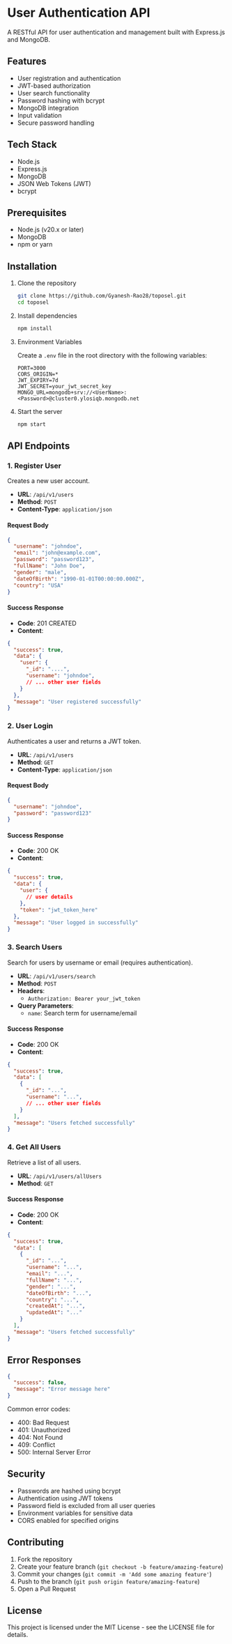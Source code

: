 # User Authentication API

A RESTful API for user authentication and management built with Express.js and MongoDB.

## Features

- User registration and authentication
- JWT-based authorization
- User search functionality
- Password hashing with bcrypt
- MongoDB integration
- Input validation
- Secure password handling

## Tech Stack

- Node.js
- Express.js
- MongoDB
- JSON Web Tokens (JWT)
- bcrypt

## Prerequisites

- Node.js (v20.x or later)
- MongoDB
- npm or yarn

## Installation

1. Clone the repository
   ```bash
   git clone https://github.com/Gyanesh-Rao28/toposel.git
   cd toposel
   ```

2. Install dependencies
   ```bash
   npm install
   ```

3. Environment Variables

   Create a `.env` file in the root directory with the following variables:

   ```env
   PORT=3000
   CORS_ORIGIN=*
   JWT_EXPIRY=7d
   JWT_SECRET=your_jwt_secret_key
   MONGO_URL=mongodb+srv://<UserName>:<Password>@cluster0.ylosiqb.mongodb.net
   ```

4. Start the server
   ```bash
   npm start
   ```

## API Endpoints

### 1. Register User
Creates a new user account.

- **URL**: `/api/v1/users`
- **Method**: `POST`
- **Content-Type**: `application/json`

#### Request Body
```json
{
  "username": "johndoe",
  "email": "john@example.com",
  "password": "password123",
  "fullName": "John Doe",
  "gender": "male",
  "dateOfBirth": "1990-01-01T00:00:00.000Z",
  "country": "USA"
}
```

#### Success Response
- **Code**: 201 CREATED
- **Content**:
```json
{
  "success": true,
  "data": {
    "user": {
      "_id": "....",
      "username": "johndoe",
      // ... other user fields
    }
  },
  "message": "User registered successfully"
}
```

### 2. User Login
Authenticates a user and returns a JWT token.

- **URL**: `/api/v1/users`
- **Method**: `GET`
- **Content-Type**: `application/json`

#### Request Body
```json
{
  "username": "johndoe",
  "password": "password123"
}
```

#### Success Response
- **Code**: 200 OK
- **Content**:
```json
{
  "success": true,
  "data": {
    "user": {
      // user details
    },
    "token": "jwt_token_here"
  },
  "message": "User logged in successfully"
}
```

### 3. Search Users
Search for users by username or email (requires authentication).

- **URL**: `/api/v1/users/search`
- **Method**: `POST`
- **Headers**: 
  - `Authorization: Bearer your_jwt_token`
- **Query Parameters**: 
  - `name`: Search term for username/email

#### Success Response
- **Code**: 200 OK
- **Content**:
```json
{
  "success": true,
  "data": [
    {
      "_id": "...",
      "username": "...",
      // ... other user fields
    }
  ],
  "message": "Users fetched successfully"
}
```

### 4. Get All Users
Retrieve a list of all users.

- **URL**: `/api/v1/users/allUsers`
- **Method**: `GET`

#### Success Response
- **Code**: 200 OK
- **Content**:
```json
{
  "success": true,
  "data": [
    {
      "_id": "...",
      "username": "...",
      "email": "...",
      "fullName": "...",
      "gender": "...",
      "dateOfBirth": "...",
      "country": "...",
      "createdAt": "...",
      "updatedAt": "..."
    }
  ],
  "message": "Users fetched successfully"
}
```

## Error Responses

```json
{
  "success": false,
  "message": "Error message here"
}
```

Common error codes:
- 400: Bad Request
- 401: Unauthorized
- 404: Not Found
- 409: Conflict
- 500: Internal Server Error

## Security

- Passwords are hashed using bcrypt
- Authentication using JWT tokens
- Password field is excluded from all user queries
- Environment variables for sensitive data
- CORS enabled for specified origins

## Contributing

1. Fork the repository
2. Create your feature branch (`git checkout -b feature/amazing-feature`)
3. Commit your changes (`git commit -m 'Add some amazing feature'`)
4. Push to the branch (`git push origin feature/amazing-feature`)
5. Open a Pull Request

## License

This project is licensed under the MIT License - see the LICENSE file for details.